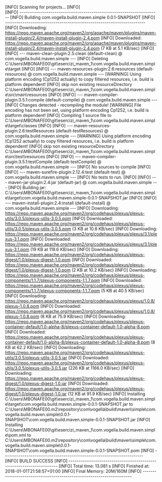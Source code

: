 [INFO] Scanning for projects...
[INFO]                                                                         
[INFO] ------------------------------------------------------------------------
[INFO] Building com.vogella.build.maven.simple 0.0.1-SNAPSHOT
[INFO] ------------------------------------------------------------------------
[INFO] Downloading: https://repo.maven.apache.org/maven2/org/apache/maven/plugins/maven-install-plugin/2.4/maven-install-plugin-2.4.pom
[INFO] Downloaded: https://repo.maven.apache.org/maven2/org/apache/maven/plugins/maven-install-plugin/2.4/maven-install-plugin-2.4.pom (7 KB at 5.1 KB/sec)
[INFO] 
[INFO] --- maven-clean-plugin:2.5:clean (default-clean) @ com.vogella.build.maven.simple ---
[INFO] Deleting C:\Users\MBONAFE00\git\esercizi_maven_1\com.vogella.build.maven.simple\target
[INFO] 
[INFO] --- maven-resources-plugin:2.6:resources (default-resources) @ com.vogella.build.maven.simple ---
[WARNING] Using platform encoding (Cp1252 actually) to copy filtered resources, i.e. build is platform dependent!
[INFO] skip non existing resourceDirectory C:\Users\MBONAFE00\git\esercizi_maven_1\com.vogella.build.maven.simple\src\main\resources
[INFO] 
[INFO] --- maven-compiler-plugin:3.5.1:compile (default-compile) @ com.vogella.build.maven.simple ---
[INFO] Changes detected - recompiling the module!
[WARNING] File encoding has not been set, using platform encoding Cp1252, i.e. build is platform dependent!
[INFO] Compiling 1 source file to C:\Users\MBONAFE00\git\esercizi_maven_1\com.vogella.build.maven.simple\target\classes
[INFO] 
[INFO] --- maven-resources-plugin:2.6:testResources (default-testResources) @ com.vogella.build.maven.simple ---
[WARNING] Using platform encoding (Cp1252 actually) to copy filtered resources, i.e. build is platform dependent!
[INFO] skip non existing resourceDirectory C:\Users\MBONAFE00\git\esercizi_maven_1\com.vogella.build.maven.simple\src\test\resources
[INFO] 
[INFO] --- maven-compiler-plugin:3.5.1:testCompile (default-testCompile) @ com.vogella.build.maven.simple ---
[INFO] No sources to compile
[INFO] 
[INFO] --- maven-surefire-plugin:2.12.4:test (default-test) @ com.vogella.build.maven.simple ---
[INFO] No tests to run.
[INFO] 
[INFO] --- maven-jar-plugin:2.4:jar (default-jar) @ com.vogella.build.maven.simple ---
[INFO] Building jar: C:\Users\MBONAFE00\git\esercizi_maven_1\com.vogella.build.maven.simple\target\com.vogella.build.maven.simple-0.0.1-SNAPSHOT.jar
[INFO] 
[INFO] --- maven-install-plugin:2.4:install (default-install) @ com.vogella.build.maven.simple ---
[INFO] Downloading: https://repo.maven.apache.org/maven2/org/codehaus/plexus/plexus-utils/3.0.5/plexus-utils-3.0.5.pom
[INFO] Downloaded: https://repo.maven.apache.org/maven2/org/codehaus/plexus/plexus-utils/3.0.5/plexus-utils-3.0.5.pom (3 KB at 10.8 KB/sec)
[INFO] Downloading: https://repo.maven.apache.org/maven2/org/codehaus/plexus/plexus/3.1/plexus-3.1.pom
[INFO] Downloaded: https://repo.maven.apache.org/maven2/org/codehaus/plexus/plexus/3.1/plexus-3.1.pom (19 KB at 119.6 KB/sec)
[INFO] Downloading: https://repo.maven.apache.org/maven2/org/codehaus/plexus/plexus-digest/1.0/plexus-digest-1.0.pom
[INFO] Downloaded: https://repo.maven.apache.org/maven2/org/codehaus/plexus/plexus-digest/1.0/plexus-digest-1.0.pom (2 KB at 10.2 KB/sec)
[INFO] Downloading: https://repo.maven.apache.org/maven2/org/codehaus/plexus/plexus-components/1.1.7/plexus-components-1.1.7.pom
[INFO] Downloaded: https://repo.maven.apache.org/maven2/org/codehaus/plexus/plexus-components/1.1.7/plexus-components-1.1.7.pom (5 KB at 40.5 KB/sec)
[INFO] Downloading: https://repo.maven.apache.org/maven2/org/codehaus/plexus/plexus/1.0.8/plexus-1.0.8.pom
[INFO] Downloaded: https://repo.maven.apache.org/maven2/org/codehaus/plexus/plexus/1.0.8/plexus-1.0.8.pom (8 KB at 75.9 KB/sec)
[INFO] Downloading: https://repo.maven.apache.org/maven2/org/codehaus/plexus/plexus-container-default/1.0-alpha-8/plexus-container-default-1.0-alpha-8.pom
[INFO] Downloaded: https://repo.maven.apache.org/maven2/org/codehaus/plexus/plexus-container-default/1.0-alpha-8/plexus-container-default-1.0-alpha-8.pom (8 KB at 62.2 KB/sec)
[INFO] Downloading: https://repo.maven.apache.org/maven2/org/codehaus/plexus/plexus-utils/3.0.5/plexus-utils-3.0.5.jar
[INFO] Downloaded: https://repo.maven.apache.org/maven2/org/codehaus/plexus/plexus-utils/3.0.5/plexus-utils-3.0.5.jar (226 KB at 1166.0 KB/sec)
[INFO] Downloading: https://repo.maven.apache.org/maven2/org/codehaus/plexus/plexus-digest/1.0/plexus-digest-1.0.jar
[INFO] Downloaded: https://repo.maven.apache.org/maven2/org/codehaus/plexus/plexus-digest/1.0/plexus-digest-1.0.jar (12 KB at 91.9 KB/sec)
[INFO] Installing C:\Users\MBONAFE00\git\esercizi_maven_1\com.vogella.build.maven.simple\target\com.vogella.build.maven.simple-0.0.1-SNAPSHOT.jar to C:\Users\MBONAFE00\.m2\repository\com\vogella\build\maven\simple\com.vogella.build.maven.simple\0.0.1-SNAPSHOT\com.vogella.build.maven.simple-0.0.1-SNAPSHOT.jar
[INFO] Installing C:\Users\MBONAFE00\git\esercizi_maven_1\com.vogella.build.maven.simple\pom.xml to C:\Users\MBONAFE00\.m2\repository\com\vogella\build\maven\simple\com.vogella.build.maven.simple\0.0.1-SNAPSHOT\com.vogella.build.maven.simple-0.0.1-SNAPSHOT.pom
[INFO] ------------------------------------------------------------------------
[INFO] BUILD SUCCESS
[INFO] ------------------------------------------------------------------------
[INFO] Total time: 13.081 s
[INFO] Finished at: 2018-01-01T21:58:57+01:00
[INFO] Final Memory: 20M/160M
[INFO] ------------------------------------------------------------------------
